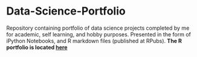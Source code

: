 # Data-Science-Portfolio
Repository containing portfolio of data science projects completed by me for academic, self learning, and hobby purposes. Presented in the form of iPython Notebooks, and R markdown files (published at RPubs).
**The R portfolio is located [here](https://rpubs.com/soroushmdg)**
